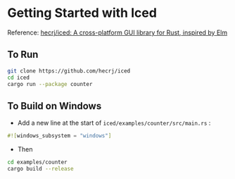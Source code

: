 # Getting Started with Iced

Reference: [hecrj/iced: A cross-platform GUI library for Rust, inspired by Elm](https://github.com/hecrj/iced)

## To Run

```sh
git clone https://github.com/hecrj/iced
cd iced
cargo run --package counter
```

## To Build on Windows

+ Add a new line at the start of `iced/examples/counter/src/main.rs` :

```rust
#![windows_subsystem = "windows"]
```

+ Then

```sh
cd examples/counter
cargo build --release
```
